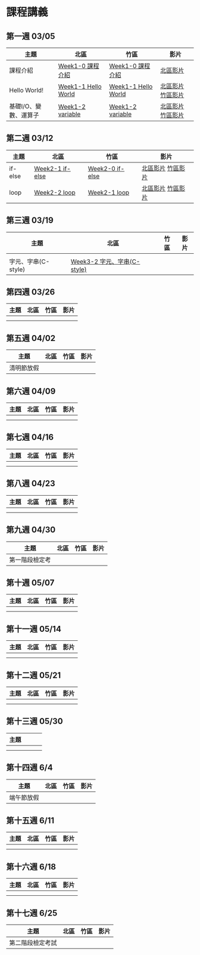 # 課程講義
## 第一週 03/05

| 主題         | 北區                                      | 竹區 | 影片 |
| ------------ | ----------------------------------------- | ---- | ---- |
|   課程介紹   |   [Week1-0 課程介紹][tp-introduction]   |  [Week1-0 課程介紹][hc-introduction]  |  [北區影片][tp-yt-introduction]    |
| Hello World! |  [Week1-1 Hello World][tp-getting-started]    |  [Week1-1 Hello World][hc-getting-started]   | [北區影片][tp-yt-getting-started]  [竹區影片][hc-yt-getting-started]    |
|   基礎I/O、變數、運算子  |   [Week1-2 variable][tp-variable]  |  [Week1-2 variable][hc-variable]    |    [北區影片][tp-yt-variable]  [竹區影片][hc-yt-variable]  |

[tp-introduction]: https://drive.google.com/file/d/1tZC6zB6viX8aO-8AvH1u8hyOkp18QWd8/view?usp=sharing
[tp-getting-started]: https://www.csie.ntu.edu.tw/~b06902029/reveal.js/Sprout/2021/GettingStarted/#/
[tp-variable]: https://slides.com/allen522019/20210508
[tp-yt-introduction]: https://youtu.be/DOblj6ukB0I 
[tp-yt-getting-started]: https://youtu.be/DOblj6ukB0I 
[tp-yt-variable]: https://youtu.be/RxflJughLfg
[hc-introduction]: https://docs.google.com/presentation/d/1h-aVlZic6CbImP8O-A4292PUtAkowzuKDWNu5WNVV-4/edit?usp=sharing
[hc-getting-started]: https://docs.google.com/presentation/d/1PKSi_w4ByfEqsdobigMur0aPyXr9IeAcvP3H4d2ISiY/edit?usp=sharing
[hc-variable]: https://docs.google.com/presentation/d/1Vpn3NYpGjf0oDy8xlAIzQxrVjyYcIRn27x-qQL4XNVM/edit#slide=id.p
[hc-yt-getting-started]:https://www.youtube.com/watch?v=NqSSEgxymrI
[hc-yt-variable]: https://youtu.be/y72VNBPKiwE


## 第二週 03/12

| 主題         | 北區                                      | 竹區 | 影片 |
| ------------ | ----------------------------------------- | ---- | ---- |
|   if-else   | [Week2-1 if-else][tp-if-else]     |   [Week2-0 if-else][hc-if-else]   |  [北區影片][tp-yt-if-else] [竹區影片][hc-yt-if-else]    |
|  loop    |   [Week2-2 loop][bc-loop]    |   [Week2-1 loop][hc-loop]   |     [北區影片][tp-yt-loop] [竹區影片][hc-yt-loop]|

[tp-if-else]: https://docs.google.com/presentation/d/14cdj1tf3YMa5B4eUl-1ojRi9otG8DsiPl1jGmPTpImw/edit?usp=sharing
[hc-if-else]:https://docs.google.com/presentation/d/1ZOdWIh0Uvy6w6cOxNIVj8DJDrhSQY1elhFzm9mVeXmk/edit#slide=id.p
[hc-loop]: https://docs.google.com/presentation/d/1Y8VynfFGMXtMUY2f-z0J1yxzONPNWigY2O8K_VUzz5c/edit?usp=sharing
[bc-loop]: https://drive.google.com/file/d/1gtblxsu0yTGsuYHKLT2WsHydld1B6IpH/view?usp=sharing
[tp-yt-if-else]: https://youtu.be/7ihhZJNoCDY
[tp-yt-loop]: https://www.youtube.com/playlist?list=PLp5kjMAmhp-8L5FCxOpCl325WZ3So_dw6
[hc-yt-loop]: https://youtu.be/YLlO4tFrimc
[hc-yt-if-else]: https://www.youtube.com/watch?v=w1kQdifNFJ4

## 第三週 03/19

| 主題         | 北區                                      | 竹區 | 影片 |
| ------------ | ----------------------------------------- | ---- | ---- |
|      |      |      |      |
|   字元、字串(C-style)   |   [Week3-2 字元、字串(C-style)][tp-char]   |      |      |

[tp-char]: https://slides.com/allen522019/20220305-59f8e3

## 第四週 03/26
| 主題         | 北區                                      | 竹區 | 影片 |
| ------------ | ----------------------------------------- | ---- | ---- |
|      |      |      |      |
|      |      |      |      |



## 第五週 04/02

| 主題       | 北區 | 竹區 | 影片 |
| ---------- | ---- | ---- | ---- |
| 清明節放假 |      |      |      |

## 第六週 04/09

| 主題     | 北區                       | 竹區 | 影片 |
| -------- | -------------------------- | ---- | ---- |
|      |      |      |      |
|      |      |      |      |


## 第七週 04/16

| 主題     | 北區                       | 竹區 | 影片 |
| -------- | -------------------------- | ---- | ---- |
|      |      |      |      |
|      |      |      |      |



## 第八週 04/23
| 主題     | 北區                       | 竹區 | 影片 |
| -------- | -------------------------- | ---- | ---- |
|      |      |      |      |
|      |      |      |      |



## 第九週 04/30

| 主題           | 北區 | 竹區 | 影片 |
| -------------- | ---- | ---- | ---- |
| 第一階段檢定考 |      |      |      |

## 第十週 05/07
| 主題     | 北區                       | 竹區 | 影片 |
| -------- | -------------------------- | ---- | ---- |
|      |      |      |      |
|      |      | |  |

## 第十一週 05/14
| 主題     | 北區                       | 竹區 | 影片 |
| -------- | -------------------------- | ---- | ---- |
|      |      |      |      |
|      |      |      |      |

## 第十二週 05/21
| 主題     | 北區                       | 竹區 | 影片 |
| -------- | -------------------------- | ---- | ---- |
|      |      |      |      |
|      |      |      |      |



## 第十三週 05/30
| 主題     |      |      |      |
| -------- | -------------------------- | ---- | ---- |
|  |      |      |      |
|      |      |      |      |



## 第十四週 6/4

| 主題       | 北區 | 竹區 | 影片 |
| ---------- | ---- | ---- | ---- |
| 端午節放假 |      |      |      |

## 第十五週 6/11
| 主題     | 北區                       | 竹區 | 影片 |
| -------- | -------------------------- | ---- | ---- |
|      |      |      |      |
|      |      |      |      |



## 第十六週 6/18

| 主題     | 北區                       | 竹區 | 影片 |
| -------- | -------------------------- | ---- | ---- |
|      |      |      |      |
|      |      |      |  |



## 第十七週 6/25

| 主題             | 北區 | 竹區 | 影片 |
| ---------------- | ---- | ---- | ---- |
| 第二階段檢定考試 |      |      |      |

